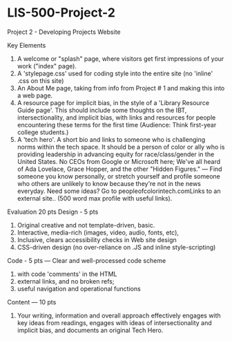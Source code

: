 # LIS-500-Project-2

Project 2 - Developing Projects Website

Key Elements
1. A welcome or "splash" page, where visitors get first impressions of your work ("index" page). 
2. A 'stylepage.css' used for coding style into the entire site (no 'inline' .css on this site)
3. An About Me page, taking from info from Project # 1 and making this into a web page. 
4. A resource page for implicit bias, in the style of a 'Library Resource Guide page'. This should include some thoughts on the IBT, intersectionality, and implicit bias, with links and resources for people encountering these terms for the first time (Audience: Think first-year college students.)   
5. A 'tech hero'.  A short bio and links to someone who is challenging norms within the tech space. It should be a person of color or ally who is providing leadership in advancing equity for race/class/gender in the United States. No CEOs from Google or Microsoft here; We've all heard of Ada Lovelace, Grace Hopper, and the other "Hidden Figures." — Find someone you know personally, or stretch yourself and profile someone who others are unlikely to know because they're not in the news everyday. Need some ideas? Go to peopleofcolorintech.comLinks to an external site.. (500 word max profile with useful links).

Evaluation 20 pts 
Design - 5 pts 
1. Original creative and not template-driven, basic.
2. Interactive, media-rich (images, video, audio, fonts, etc), 
3. Inclusive, clears accessibility checks in Web site design
4. CSS-driven design (no over-reliance on .JS and inline style-scripting) 

Code - 5 pts — Clear and well-processed code scheme
1. with code 'comments' in the HTML 
2. external links, and no broken refs;
3. useful navigation and operational functions     

Content — 10 pts  
1. Your writing, information and overall approach effectively engages with key ideas from readings, engages with ideas of intersectionality and implicit bias, and documents an original Tech Hero.
